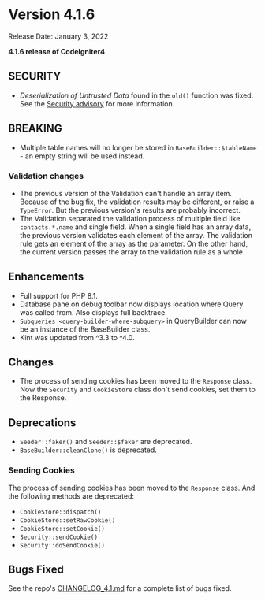 # Version 4.1.6

Release Date: January 3, 2022

**4.1.6 release of CodeIgniter4**

<div class="contents" local="" depth="2">

</div>

## SECURITY

- *Deserialization of Untrusted Data* found in the `old()` function was
  fixed. See the [Security
  advisory](https://github.com/codeigniter4/CodeIgniter4/security/advisories/GHSA-w6jr-wj64-mc9x)
  for more information.

## BREAKING

- Multiple table names will no longer be stored in
  `BaseBuilder::$tableName` - an empty string will be used instead.

### Validation changes

- The previous version of the Validation can't handle an array item.
  Because of the bug fix, the validation results may be different, or
  raise a `TypeError`. But the previous version's results are probably
  incorrect.
- The Validation separated the validation process of multiple field like
  `contacts.*.name` and single field. When a single field has an array
  data, the previous version validates each element of the array. The
  validation rule gets an element of the array as the parameter. On the
  other hand, the current version passes the array to the validation
  rule as a whole.

## Enhancements

- Full support for PHP 8.1.
- Database pane on debug toolbar now displays location where Query was
  called from. Also displays full backtrace.
- `Subqueries <query-builder-where-subquery>` in QueryBuilder can now be
  an instance of the BaseBuilder class.
- Kint was updated from ^3.3 to ^4.0.

## Changes

- The process of sending cookies has been moved to the `Response` class.
  Now the `Security` and `CookieStore` class don't send cookies, set
  them to the Response.

## Deprecations

- `Seeder::faker()` and `Seeder::$faker` are deprecated.
- `BaseBuilder::cleanClone()` is deprecated.

### Sending Cookies

The process of sending cookies has been moved to the `Response` class.
And the following methods are deprecated:

- `CookieStore::dispatch()`
- `CookieStore::setRawCookie()`
- `CookieStore::setCookie()`
- `Security::sendCookie()`
- `Security::doSendCookie()`

## Bugs Fixed

See the repo's
[CHANGELOG_4.1.md](https://github.com/codeigniter4/CodeIgniter4/blob/develop/changelogs/CHANGELOG_4.1.md)
for a complete list of bugs fixed.
